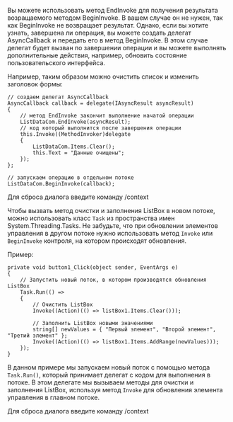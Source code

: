 Вы можете использовать метод EndInvoke для получения результата возращаемого методом BeginInvoke. В вашем случае он не нужен, так как BeginInvoke не возвращает результат. Однако, если вы хотите узнать, завершена ли операция, вы можете создать делегат AsyncCallback и передать его в метод BeginInvoke. В этом случае делегат будет вызван по завершении операции и вы можете выполнять дополнительные действия, например, обновить состояние пользовательского интерфейса. 

Например, таким образом можно очистить список и изменить заголовок формы:

```
// создаем делегат AsyncCallback
AsyncCallback callback = delegate(IAsyncResult asyncResult)
{
    // метод EndInvoke закончит выполнение начатой операции
    ListDataCom.EndInvoke(asyncResult);
    // код который выполнится после завершения операции
    this.Invoke((MethodInvoker)delegate
    {
        ListDataCom.Items.Clear();
        this.Text = "Данные очищены";
    });
};

// запускаем операцию в отдельном потоке
ListDataCom.BeginInvoke(callback);
```

Для сброса диалога введите команду /context

Чтобы вызвать метод очистки и заполнения ListBox в новом потоке, можно использовать класс `Task` из пространства имен System.Threading.Tasks. Не забудьте, что при обновлении элементов управления в другом потоке нужно использовать метод `Invoke` или `BeginInvoke` контроля, на котором происходят обновления.

Пример:

```
private void button1_Click(object sender, EventArgs e)
{
    // Запустить новый поток, в котором производятся обновления ListBox
    Task.Run(() =>
    {
        // Очистить ListBox
        Invoke((Action)(() => listBox1.Items.Clear()));

        // Заполнить ListBox новыми значениями
        string[] newValues = { "Первый элемент", "Второй элемент", "Третий элемент" };
        Invoke((Action)(() => listBox1.Items.AddRange(newValues)));
    });
}
```

В данном примере мы запускаем новый поток с помощью метода `Task.Run()`, который принимает делегат с кодом для выполнения в потоке. В этом делегате мы вызываем методы для очистки и заполнения ListBox, используя метод `Invoke` для обновления элемента управления в главном потоке.

Для сброса диалога введите команду /context
